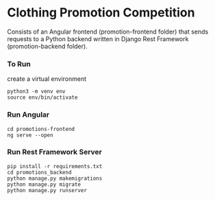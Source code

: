 # Clothing Promotion Competition
Consists of an Angular frontend (promotion-frontend folder) that sends requests to a
Python backend written in Django Rest Framework (promotion-backend folder).

### To Run
create a virtual environment
```
python3 -m venv env
source env/bin/activate
```

### Run Angular
```
cd promotions-frontend
ng serve --open
```

### Run Rest Framework Server
```
pip install -r requirements.txt
cd promotions_backend
python manage.py makemigrations
python manage.py migrate
python manage.py runserver
```
